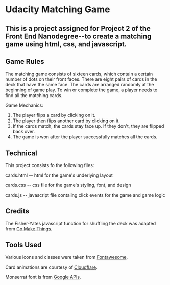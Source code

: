 Udacity Matching Game
=====================

## This is a project assigned for Project 2 of the Front End Nanodegree--to create a matching game using html, css, and javascript. 

Game Rules
----------

The matching game consists of sixteen cards, which contain a certain number of dots on their front faces.  There are eight pairs of cards in the deck that have the same face.  The cards are arranged randomly at the beginning of game play.  To win or complete the game, a player needs to find all the matching cards.  

Game Mechanics:

1. The player flips a card by clicking on it.
2. The player then flips another card by clicking on it.  
3. If the cards match, the cards stay face up.  If they don't, they are flipped back over.
4. The game is won after the player successfully matches all the cards.  

Technical
---------
This project consists fo the following files:

cards.html -- html for the game's underlying layout

cards.css -- css file for the game's styling, font, and design 

cards.js -- javascript file contaiing click events for the game and game logic

Credits
-------

The Fisher-Yates javascript function for shuffling the deck was adapted from [Go Make Things](https://gomakethings.com/how-to-shuffle-an-array-with-vanilla-js/).  

Tools Used
----------

Various icons and classes were taken from [Fontawesome](https://maxcdn.bootstrapcdn.com/font-awesome/4.6.1/css/font-awesome.min.css "Font Awesome").

Card animations are courtesy of [Cloudflare](https://cdnjs.cloudflare.com/ajax/libs/animate.css/3.7.0/animate.min.css "Cloudflare").

Monserrat font is from [Google APIs](https://fonts.googleapis.com/css?family=Montserrat:500 "Google APIs").  
